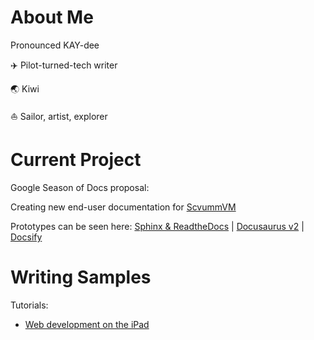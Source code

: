 # About Me

Pronounced KAY-dee

:airplane: Pilot-turned-tech writer

:earth_asia: Kiwi

:sailboat: Sailor, artist, explorer



# Current Project

Google Season of Docs proposal:

Creating new end-user documentation for [ScvummVM](www.scummvm.org)

Prototypes can be seen here: [Sphinx & ReadtheDocs](http://scumm-thedocs.rtfd.io) | [Docusaurus v2](http://cadihowley.github.io/ScummDocs) | [Docsify](http://cadihowley.github.io/Scumm-ify)

# Writing Samples

Tutorials: 
- [Web development on the iPad](writing/tutorial.md)